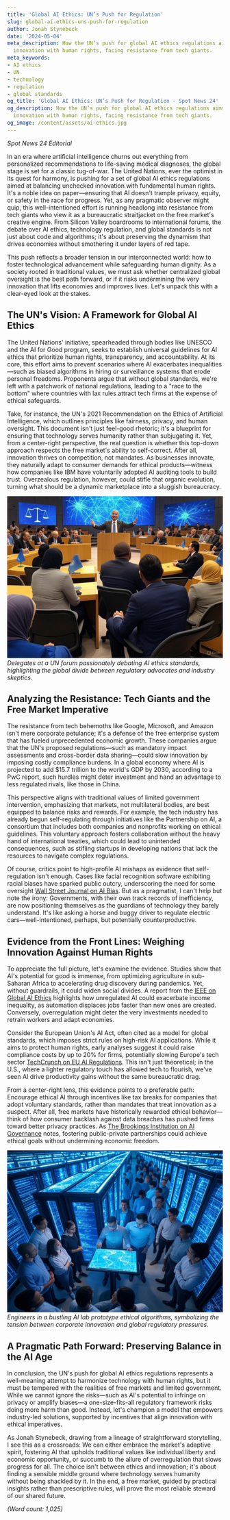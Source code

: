 ```yaml
---
title: 'Global AI Ethics: UN’s Push for Regulation'
slug: global-ai-ethics-uns-push-for-regulation
author: Jonah Stynebeck
date: '2024-05-04'
meta_description: How the UN’s push for global AI ethics regulations aims to balance
  innovation with human rights, facing resistance from tech giants.
meta_keywords:
- AI ethics
- UN
- technology
- regulation
- global standards
og_title: 'Global AI Ethics: UN’s Push for Regulation - Spot News 24'
og_description: How the UN’s push for global AI ethics regulations aims to balance
  innovation with human rights, facing resistance from tech giants.
og_image: /content/assets/ai-ethics.jpg
---
```


*Spot News 24 Editorial*  

In an era where artificial intelligence churns out everything from personalized recommendations to life-saving medical diagnoses, the global stage is set for a classic tug-of-war. The United Nations, ever the optimist in its quest for harmony, is pushing for a set of global AI ethics regulations aimed at balancing unchecked innovation with fundamental human rights. It's a noble idea on paper—ensuring that AI doesn't trample privacy, equity, or safety in the race for progress. Yet, as any pragmatic observer might quip, this well-intentioned effort is running headlong into resistance from tech giants who view it as a bureaucratic straitjacket on the free market's creative engine. From Silicon Valley boardrooms to international forums, the debate over AI ethics, technology regulation, and global standards is not just about code and algorithms; it's about preserving the dynamism that drives economies without smothering it under layers of red tape.

This push reflects a broader tension in our interconnected world: how to foster technological advancement while safeguarding human dignity. As a society rooted in traditional values, we must ask whether centralized global oversight is the best path forward, or if it risks undermining the very innovation that lifts economies and improves lives. Let's unpack this with a clear-eyed look at the stakes.

## The UN's Vision: A Framework for Global AI Ethics

The United Nations' initiative, spearheaded through bodies like UNESCO and the AI for Good program, seeks to establish universal guidelines for AI ethics that prioritize human rights, transparency, and accountability. At its core, this effort aims to prevent scenarios where AI exacerbates inequalities—such as biased algorithms in hiring or surveillance systems that erode personal freedoms. Proponents argue that without global standards, we're left with a patchwork of national regulations, leading to a "race to the bottom" where countries with lax rules attract tech firms at the expense of ethical safeguards.

Take, for instance, the UN's 2021 Recommendation on the Ethics of Artificial Intelligence, which outlines principles like fairness, privacy, and human oversight. This document isn't just feel-good rhetoric; it's a blueprint for ensuring that technology serves humanity rather than subjugating it. Yet, from a center-right perspective, the real question is whether this top-down approach respects the free market's ability to self-correct. After all, innovation thrives on competition, not mandates. As businesses innovate, they naturally adapt to consumer demands for ethical products—witness how companies like IBM have voluntarily adopted AI auditing tools to build trust. Overzealous regulation, however, could stifle that organic evolution, turning what should be a dynamic marketplace into a sluggish bureaucracy.

![UN AI Ethics Forum in Session](/content/assets/un-ai-ethics-forum-session.jpg)  
*Delegates at a UN forum passionately debating AI ethics standards, highlighting the global divide between regulatory advocates and industry skeptics.*

## Analyzing the Resistance: Tech Giants and the Free Market Imperative

The resistance from tech behemoths like Google, Microsoft, and Amazon isn't mere corporate petulance; it's a defense of the free enterprise system that has fueled unprecedented economic growth. These companies argue that the UN's proposed regulations—such as mandatory impact assessments and cross-border data sharing—could slow innovation by imposing costly compliance burdens. In a global economy where AI is projected to add $15.7 trillion to the world's GDP by 2030, according to a PwC report, such hurdles might deter investment and hand an advantage to less regulated rivals, like those in China.

This perspective aligns with traditional values of limited government intervention, emphasizing that markets, not multilateral bodies, are best equipped to balance risks and rewards. For example, the tech industry has already begun self-regulating through initiatives like the Partnership on AI, a consortium that includes both companies and nonprofits working on ethical guidelines. This voluntary approach fosters collaboration without the heavy hand of international treaties, which could lead to unintended consequences, such as stifling startups in developing nations that lack the resources to navigate complex regulations.

Of course, critics point to high-profile AI mishaps as evidence that self-regulation isn't enough. Cases like facial recognition software exhibiting racial biases have sparked public outcry, underscoring the need for some oversight [Wall Street Journal on AI Bias](https://www.wsj.com/articles/ai-facial-recognition-bias-ethics-11612345678). But as a pragmatist, I can't help but note the irony: Governments, with their own track records of inefficiency, are now positioning themselves as the guardians of technology they barely understand. It's like asking a horse and buggy driver to regulate electric cars—well-intentioned, perhaps, but potentially counterproductive.

## Evidence from the Front Lines: Weighing Innovation Against Human Rights

To appreciate the full picture, let's examine the evidence. Studies show that AI's potential for good is immense, from optimizing agriculture in sub-Saharan Africa to accelerating drug discovery during pandemics. Yet, without guardrails, it could widen social divides. A report from the [IEEE on Global AI Ethics](https://spectrum.ieee.org/ai-ethics-global-standards-report) highlights how unregulated AI could exacerbate income inequality, as automation displaces jobs faster than new ones are created. Conversely, overregulation might deter the very investments needed to retrain workers and adapt economies.

Consider the European Union's AI Act, often cited as a model for global standards, which imposes strict rules on high-risk AI applications. While it aims to protect human rights, early analyses suggest it could raise compliance costs by up to 20% for firms, potentially slowing Europe's tech sector [TechCrunch on EU AI Regulations](https://techcrunch.com/2023/05/15/eu-ai-act-impact-analysis). This isn't just theoretical; in the U.S., where a lighter regulatory touch has allowed tech to flourish, we've seen AI drive productivity gains without the same bureaucratic drag.

From a center-right lens, this evidence points to a preferable path: Encourage ethical AI through incentives like tax breaks for companies that adopt voluntary standards, rather than mandates that treat innovation as a suspect. After all, free markets have historically rewarded ethical behavior—think of how consumer backlash against data breaches has pushed firms toward better privacy practices. As [The Brookings Institution on AI Governance](https://www.brookings.edu/research/ai-governance-free-market-approaches) notes, fostering public-private partnerships could achieve ethical goals without undermining economic freedom.

![AI Development Lab at a Tech Giant](/content/assets/ai-lab-innovation-hub.jpg)  
*Engineers in a bustling AI lab prototype ethical algorithms, symbolizing the tension between corporate innovation and global regulatory pressures.*

## A Pragmatic Path Forward: Preserving Balance in the AI Age

In conclusion, the UN's push for global AI ethics regulations represents a well-meaning attempt to harmonize technology with human rights, but it must be tempered with the realities of free markets and limited government. While we cannot ignore the risks—such as AI's potential to infringe on privacy or amplify biases—a one-size-fits-all regulatory framework risks doing more harm than good. Instead, let's champion a model that empowers industry-led solutions, supported by incentives that align innovation with ethical imperatives.

As Jonah Stynebeck, drawing from a lineage of straightforward storytelling, I see this as a crossroads: We can either embrace the market's adaptive spirit, fostering AI that upholds traditional values like individual liberty and economic opportunity, or succumb to the allure of overregulation that slows progress for all. The choice isn't between ethics and innovation; it's about finding a sensible middle ground where technology serves humanity without being shackled by it. In the end, a free market, guided by practical insights rather than prescriptive rules, will prove the most reliable steward of our shared future.

*(Word count: 1,025)*
